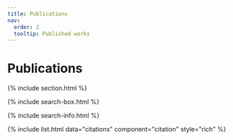 ```yaml
---
title: Publications
nav:
  order: 2
  tooltip: Published works
---
```


# <i class="fas fa-microscope"></i>Publications

<!-- {%
  include link.html
  type="google-scholar"
  icon=""
  text=Google Scholar
  tooltip=""
  link=Stefan Schulze
  style="button"
%}
{%
  include link.html
  type="researchgate"
  icon=""
  text=Researchgate
  tooltip=""
  link=Stefan Schulze
  style="button"
%}
{%
  include link.html
  type="orcid"
  icon=""
  text=ORCiD
  tooltip=""
  link=0000-0002-4771-7987
  style="button"
%} -->

{% include section.html %}

{% include search-box.html %}

{% include search-info.html %}

{% include list.html data="citations" component="citation" style="rich" %}
